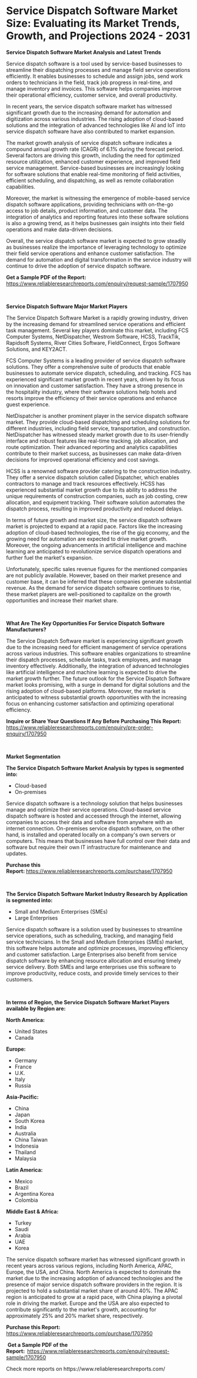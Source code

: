 <p><h1>Service Dispatch Software Market Size: Evaluating its Market Trends, Growth, and Projections 2024 - 2031</h1></p><p><strong>Service Dispatch Software Market Analysis and Latest Trends</strong></p>
<p><p>Service dispatch software is a tool used by service-based businesses to streamline their dispatching processes and manage field service operations efficiently. It enables businesses to schedule and assign jobs, send work orders to technicians in the field, track job progress in real-time, and manage inventory and invoices. This software helps companies improve their operational efficiency, customer service, and overall productivity.</p><p>In recent years, the service dispatch software market has witnessed significant growth due to the increasing demand for automation and digitization across various industries. The rising adoption of cloud-based solutions and the integration of advanced technologies like AI and IoT into service dispatch software have also contributed to market expansion.</p><p>The market growth analysis of service dispatch software indicates a compound annual growth rate (CAGR) of 6.1% during the forecast period. Several factors are driving this growth, including the need for optimized resource utilization, enhanced customer experience, and improved field service management. Service-based businesses are increasingly looking for software solutions that enable real-time monitoring of field activities, efficient scheduling, and dispatching, as well as remote collaboration capabilities.</p><p>Moreover, the market is witnessing the emergence of mobile-based service dispatch software applications, providing technicians with on-the-go access to job details, product information, and customer data. The integration of analytics and reporting features into these software solutions is also a growing trend, as it helps businesses gain insights into their field operations and make data-driven decisions.</p><p>Overall, the service dispatch software market is expected to grow steadily as businesses realize the importance of leveraging technology to optimize their field service operations and enhance customer satisfaction. The demand for automation and digital transformation in the service industry will continue to drive the adoption of service dispatch software.</p></p>
<p><strong>Get a Sample PDF of the Report:&nbsp;</strong> <a href="https://www.reliableresearchreports.com/enquiry/request-sample/1707950">https://www.reliableresearchreports.com/enquiry/request-sample/1707950</a></p>
<p>&nbsp;</p>
<p><strong>Service Dispatch Software Major Market Players</strong></p>
<p><p>The Service Dispatch Software Market is a rapidly growing industry, driven by the increasing demand for streamlined service operations and efficient task management. Several key players dominate this market, including FCS Computer Systems, NetDispatcher, Westrom Software, HCSS, TrackTik, Rapidsoft Systems, River Cities Software, FieldConnect, Ergos Software Solutions, and KEY2ACT.</p><p>FCS Computer Systems is a leading provider of service dispatch software solutions. They offer a comprehensive suite of products that enable businesses to automate service dispatch, scheduling, and tracking. FCS has experienced significant market growth in recent years, driven by its focus on innovation and customer satisfaction. They have a strong presence in the hospitality industry, where their software solutions help hotels and resorts improve the efficiency of their service operations and enhance guest experience.</p><p>NetDispatcher is another prominent player in the service dispatch software market. They provide cloud-based dispatching and scheduling solutions for different industries, including field service, transportation, and construction. NetDispatcher has witnessed steady market growth due to its user-friendly interface and robust features like real-time tracking, job allocation, and route optimization. Their advanced reporting and analytics capabilities contribute to their market success, as businesses can make data-driven decisions for improved operational efficiency and cost savings.</p><p>HCSS is a renowned software provider catering to the construction industry. They offer a service dispatch solution called Dispatcher, which enables contractors to manage and track resources effectively. HCSS has experienced substantial market growth due to its ability to address the unique requirements of construction companies, such as job costing, crew allocation, and equipment tracking. Their software solution automates the dispatch process, resulting in improved productivity and reduced delays.</p><p>In terms of future growth and market size, the service dispatch software market is projected to expand at a rapid pace. Factors like the increasing adoption of cloud-based technologies, the rise of the gig economy, and the growing need for automation are expected to drive market growth. Moreover, the ongoing advancements in artificial intelligence and machine learning are anticipated to revolutionize service dispatch operations and further fuel the market's expansion.</p><p>Unfortunately, specific sales revenue figures for the mentioned companies are not publicly available. However, based on their market presence and customer base, it can be inferred that these companies generate substantial revenue. As the demand for service dispatch software continues to rise, these market players are well-positioned to capitalize on the growth opportunities and increase their market share.</p></p>
<p>&nbsp;</p>
<p><strong>What Are The Key Opportunities For Service Dispatch Software Manufacturers?</strong></p>
<p><p>The Service Dispatch Software market is experiencing significant growth due to the increasing need for efficient management of service operations across various industries. This software enables organizations to streamline their dispatch processes, schedule tasks, track employees, and manage inventory effectively. Additionally, the integration of advanced technologies like artificial intelligence and machine learning is expected to drive the market growth further. The future outlook for the Service Dispatch Software market looks promising, with a surge in demand for digital solutions and the rising adoption of cloud-based platforms. Moreover, the market is anticipated to witness substantial growth opportunities with the increasing focus on enhancing customer satisfaction and optimizing operational efficiency.</p></p>
<p><strong>Inquire or Share Your Questions If Any Before Purchasing This Report:</strong> <a href="https://www.reliableresearchreports.com/enquiry/pre-order-enquiry/1707950">https://www.reliableresearchreports.com/enquiry/pre-order-enquiry/1707950</a></p>
<p>&nbsp;</p>
<p><strong>Market Segmentation</strong></p>
<p><strong>The Service Dispatch Software Market Analysis by types is segmented into:</strong></p>
<p><ul><li>Cloud-based</li><li>On-premises</li></ul></p>
<p><p>Service dispatch software is a technology solution that helps businesses manage and optimize their service operations. Cloud-based service dispatch software is hosted and accessed through the internet, allowing companies to access their data and software from anywhere with an internet connection. On-premises service dispatch software, on the other hand, is installed and operated locally on a company's own servers or computers. This means that businesses have full control over their data and software but require their own IT infrastructure for maintenance and updates.</p></p>
<p><strong>Purchase this Report:&nbsp;</strong><a href="https://www.reliableresearchreports.com/purchase/1707950">https://www.reliableresearchreports.com/purchase/1707950</a></p>
<p>&nbsp;</p>
<p><strong>The Service Dispatch Software Market Industry Research by Application is segmented into:</strong></p>
<p><ul><li>Small and Medium Enterprises (SMEs)</li><li>Large Enterprises</li></ul></p>
<p><p>Service dispatch software is a solution used by businesses to streamline service operations, such as scheduling, tracking, and managing field service technicians. In the Small and Medium Enterprises (SMEs) market, this software helps automate and optimize processes, improving efficiency and customer satisfaction. Large Enterprises also benefit from service dispatch software by enhancing resource allocation and ensuring timely service delivery. Both SMEs and large enterprises use this software to improve productivity, reduce costs, and provide timely services to their customers.</p></p>
<p>&nbsp;</p>
<p><strong>In terms of Region, the Service Dispatch Software Market Players available by Region are:</strong></p>
<p>
    <p> <strong> North America: </strong>
        <ul>
            <li>United States</li>
            <li>Canada</li>
        </ul>
        </p> 
    <p> <strong> Europe: </strong>
        <ul>
            <li>Germany</li>
            <li>France</li>
            <li>U.K.</li>
            <li>Italy</li>
            <li>Russia</li>
        </ul>
        </p> 
    <p> <strong> Asia-Pacific: </strong>
        <ul>
            <li>China</li>
            <li>Japan</li>
            <li>South Korea</li>
            <li>India</li>
            <li>Australia</li>
            <li>China Taiwan</li>
            <li>Indonesia</li>
            <li>Thailand</li>
            <li>Malaysia</li>
        </ul>
        </p> 
    <p> <strong> Latin America: </strong>
        <ul>
            <li>Mexico</li>
            <li>Brazil</li>
            <li>Argentina Korea</li>
            <li>Colombia</li>
        </ul>
        </p> 
    <p> <strong> Middle East & Africa: </strong>
        <ul>
            <li>Turkey</li>
            <li>Saudi</li>
            <li>Arabia</li>
            <li>UAE</li>
            <li>Korea</li>
        </ul>
    </p>
    </p>
<p><p>The service dispatch software market has witnessed significant growth in recent years across various regions, including North America, APAC, Europe, the USA, and China. North America is expected to dominate the market due to the increasing adoption of advanced technologies and the presence of major service dispatch software providers in the region. It is projected to hold a substantial market share of around 40%. The APAC region is anticipated to grow at a rapid pace, with China playing a pivotal role in driving the market. Europe and the USA are also expected to contribute significantly to the market's growth, accounting for approximately 25% and 20% market share, respectively.</p></p>
<p><strong>Purchase this Report: </strong><a href="https://www.reliableresearchreports.com/purchase/1707950">https://www.reliableresearchreports.com/purchase/1707950</a></p>
<p>&nbsp;<strong>Get a Sample PDF of the Report:&nbsp;&nbsp;</strong><a href="https://www.reliableresearchreports.com/enquiry/request-sample/1707950">https://www.reliableresearchreports.com/enquiry/request-sample/1707950</a></p>
<p><strong></strong></p>
<p>Check more reports on https://www.reliableresearchreports.com/</p>